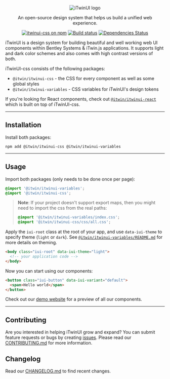 <p align="center">
  <picture>
    <source
      media='(prefers-color-scheme: dark)'
      srcset='https://itwin.github.io/iTwinUI/logo-dark.svg'
    />
    <img
      src='https://itwin.github.io/iTwinUI/logo.svg'
      alt='iTwinUI logo'
    />
  </picture>
</p>

<p align="center">An open-source design system that helps us build a unified web experience.</p>
  
<div align="center">
  
  [![itwinui-css on npm](https://img.shields.io/npm/v/@itwin/itwinui-css)](https://www.npmjs.com/package/@itwin/itwinui-css)
  [![Build status](https://github.com/iTwin/iTwinUI/actions/workflows/build.yml/badge.svg?branch=main)](https://github.com/iTwin/iTwinUI/actions/workflows/build.yml?query=branch%3Amain)
  [![Dependencies Status](https://img.shields.io/badge/dependencies-none-brightgreen)](https://www.npmjs.com/package/@itwin/itwinui-css?activeTab=dependencies)

</div>

iTwinUI is a design system for building beautiful and well working web UI components within Bentley Systems & iTwin.js applications. It supports light and dark color schemes and also comes with high contrast versions of both.

iTwinUI-css consists of the following packages:

- `@itwin/itwinui-css` - the CSS for every component as well as some global styles
- `@itwin/itwinui-variables` - CSS variables for iTwinUI's design tokens

If you're looking for React components, check out [`@itwin/itwinui-react`](https://github.com/iTwin/iTwinUI/packages/itwinui-react) which is built on top of iTwinUI-css.

---

## Installation

Install both packages:

```
npm add @itwin/itwinui-css @itwin/itwinui-variables
```

---

## Usage

Import both packages (only needs to be done once per page):

```css
@import '@itwin/itwinui-variables';
@import '@itwin/itwinui-css';
```

> **Note**: If your project doesn't support export maps, then you might need to import the css from the real paths:
>
> ```css
> @import '@itwin/itwinui-variables/index.css';
> @import '@itwin/itwinui-css/css/all.css';
> ```

Apply the `iui-root` class at the root of your app, and use `data-iui-theme` to specify theme (`light` or `dark`). See [`@itwin/itwinui-variables/README.md`](https://github.com/iTwin/iTwinUI/blob/main/packages/itwinui-variables/README.md) for more details on theming.

```html
<body class="iui-root" data-iui-theme="light">
  <!-- your application code -->
</body>
```

Now you can start using our components:

```html
<button class="iui-button" data-iui-variant="default">
  <span>Hello world</span>
</button>
```

Check out our [demo website](https://itwin.github.io/iTwinUI) for a preview of all our components.

---

## Contributing

Are you interested in helping iTwinUI grow and expand? You can submit feature requests or bugs by creating [issues](https://github.com/iTwin/iTwinUI/issues).
Please read our [CONTRIBUTING.md](https://github.com/iTwin/iTwinUI/blob/main/CONTRIBUTING.md) for more information.

## Changelog

Read our [CHANGELOG.md](https://github.com/iTwin/iTwinUI/blob/main/packages/itwinui-css/CHANGELOG.md) to find recent changes.

